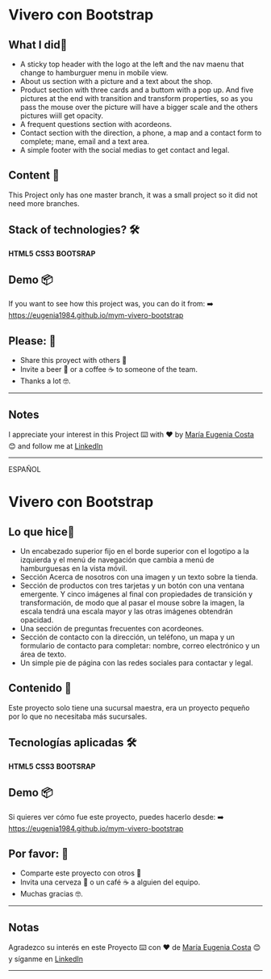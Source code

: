 # Vivero con Bootstrap

## What I did🚀

   * A sticky top header with the logo at the left and the nav maenu that change to hamburguer menu in mobile view.
   * About us section with a picture and a text about the shop.
   * Product section with three cards and a buttom with a pop up. And five pictures at the end with transition and transform properties, so as you pass the mouse over the picture will have a bigger scale and the others pictures wiill get opacity.
   * A frequent questions section with acordeons.
   * Contact section with the direction, a phone, a map and a contact form to complete; mane, email and a text area.
   * A simple footer with the social medias to get contact and legal.

## Content 🚀
This Project only has one master branch, it was a small project so it did not need more branches.

## Stack of technologies?  🛠️

**HTML5** **CSS3** **BOOTSRAP**

## Demo 📦
If you want to see how this project was, you can do it from: :arrow_right:   https://eugenia1984.github.io/mym-vivero-bootstrap


## Please: 🎁

* Share this proyect with others 📢
* Invite a beer 🍺 or a coffee ☕  to someone of the team. 
* Thanks a lot 🤓.

---

## Notes

I appreciate your interest in this Project  ⌨️ with ❤️ by [María Eugenia Costa](https://github.com/eugenia1984) 😊 and follow me at [LinkedIn](http://www.linkedin.com/in/maríaeugeniacosta) 

---

ESPAÑOL

# Vivero con Bootstrap

## Lo que hice🚀

   * Un encabezado superior fijo en el borde superior con el logotipo a la izquierda y el menú de navegación que cambia a menú de hamburguesas en la vista móvil.
   * Sección Acerca de nosotros con una imagen y un texto sobre la tienda.
   * Sección de productos con tres tarjetas y un botón con una ventana emergente. Y cinco imágenes al final con propiedades de transición y transformación, de modo que al pasar el mouse sobre la imagen, la escala tendrá una escala mayor y las otras imágenes obtendrán opacidad.
   * Una sección de preguntas frecuentes con acordeones.
   * Sección de contacto con la dirección, un teléfono, un mapa y un formulario de contacto para completar: nombre, correo electrónico y un área de texto.
   * Un simple pie de página con las redes sociales para  contactar y legal.

## Contenido 🚀
Este proyecto solo tiene una sucursal maestra, era un proyecto pequeño por lo que no necesitaba más sucursales.

## Tecnologías aplicadas 🛠️

**HTML5** **CSS3** **BOOTSRAP**

## Demo 📦
Si quieres ver cómo fue este proyecto, puedes hacerlo desde: :arrow_right: https://eugenia1984.github.io/mym-vivero-bootstrap


## Por favor: 🎁

* Comparte este proyecto con otros 📢
* Invita una cerveza 🍺 o un café ☕ a alguien del equipo.
* Muchas gracias 🤓.

---

## Notas

Agradezco su interés en este Proyecto ⌨️ con ❤️ de [María Eugenia Costa](https://github.com/eugenia1984) 😊 y síganme en [LinkedIn](http://www.linkedin.com/in/maríaeugeniacosta)

---
